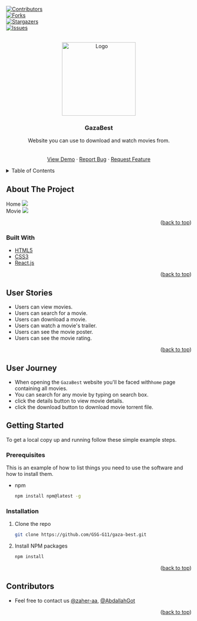 <div id="top"></div>

[contributors-shield]: https://img.shields.io/github/contributors/GSG-G11/gaza-best?style=for-the-badge
[contributors-url]: https://github.com/GSG-G11/gaza-best/graphs/contributors
[forks-shield]: https://img.shields.io/github/forks/GSG-G11/gaza-best?style=for-the-badge
[forks-url]: https://github.com/GSG-G11/gaza-best/network/members
[stars-shield]: https://img.shields.io/github/stars/GSG-G11/gaza-best?style=for-the-badge
[stars-url]: https://github.com/GSG-G11/gaza-best/stargazers
[issues-shield]: https://img.shields.io/github/issues/GSG-G11/gaza-best?style=for-the-badge
[issues-url]: https://github.com/GSG-G11/gaza-best/issues

[![Contributors][contributors-shield]][contributors-url]
<br />
[![Forks][forks-shield]][forks-url]
<br />
[![Stargazers][stars-shield]][stars-url]
<br />
[![Issues][issues-shield]][issues-url]

<!-- PROJECT LOGO -->

<br />
<div align="center">
  <a href="https://github.com/GSG-G11/gaza-best">
    <img src="https://i.imgur.com/jiCbN03.png" alt="Logo" height="200">
  </a>

<h3 align="center">GazaBest</h3>

  <p align="center">
    Website you can use to download and watch movies from.
    <br />
    <br />
    <br />
    <a href="https://gaza-best.netlify.app/">View Demo</a>
    ·
    <a href="https://github.com/GSG-G11/gaza-best/issues">Report Bug</a>
    ·
    <a href="https://github.com/GSG-G11/gaza-best/issues">Request Feature</a>
  </p>
</div>



<!-- TABLE OF CONTENTS -->
<details>
  <summary>Table of Contents</summary>
  <ol>
    <li>
      <a href="#about-the-project">About The Project</a>
      <ul>
        <li><a href="#built-with">Built With</a></li>
      </ul>
    </li>
     <li>
          <a href="#user-journey">User Journey</a>
      </li>
      <li>
          <a href="#user-stories">User Stories</a>
      </li>
    <li>
      <a href="#getting-started">Getting Started</a>
      <ul>
        <li><a href="#prerequisites">Prerequisites</a></li>
        <li><a href="#installation">Installation</a></li>
      </ul>
    </li>
    <li>
      <a href="#team">Contributors</a>
    </li>
  </ol>
</details>

<!-- ABOUT THE PROJECT -->
## About The Project
Home
<img src="https://i.imgur.com/KEawokt.jpg" />
<br />
Movie
<img src="https://i.imgur.com/NYlHZDj.png" />

<p align="right">(<a href="#top">back to top</a>)</p>

### Built With

- [HTML5](https://developer.mozilla.org/en-US/docs/Web/HTML)
- [CSS3](https://devdocs.io/css/)
- [React.js](https://reactjs.org/)

<p align="right">(<a href="#top">back to top</a>)</p>

## User Stories <span id="user-stories"></span>
- Users can view movies.
- Users can search for a movie.
- Users can download a movie.
- Users can watch a movie's trailer.
- Users can see the movie poster.
- Users can see the movie rating.

<p align="right">(<a href="#top">back to top</a>)</p>

## User Journey <span id="user-journey"></span>

- When opening the `GazaBest` website you'll be faced with`home` page containing all movies.
- You can search for any movie by typing on search box.
- click the details button to view movie details.
- click the download button to download movie torrent file.


<!-- GETTING STARTED -->
## Getting Started <span id="getting-started"></span>

To get a local copy up and running follow these simple example steps.

### Prerequisites <span id="prerequisites"></span>

This is an example of how to list things you need to use the software and how to install them.
* npm
  ```sh
  npm install npm@latest -g
  ```

### Installation <span id="installation"></span>

1. Clone the repo
   ```sh
   git clone https://github.com/GSG-G11/gaza-best.git
   ```
2. Install NPM packages
   ```sh
   npm install
   ```
<p align="right">(<a href="#top">back to top</a>)</p>

## Contributors <span id="team"></span>
- Feel free to contact us [@zaher-aa](https://github.com/zaher-aa), [@AbdallahGot](https://github.com/AbdallahGot)
  
<p align="right">(<a href="#top">back to top</a>)</p>
